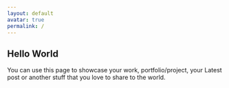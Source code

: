 ```yaml
---
layout: default
avatar: true
permalink: /
---
```

## Hello World
You can use this page to showcase your work, portfolio/project, your Latest post or another stuff that you love to share to the world.

